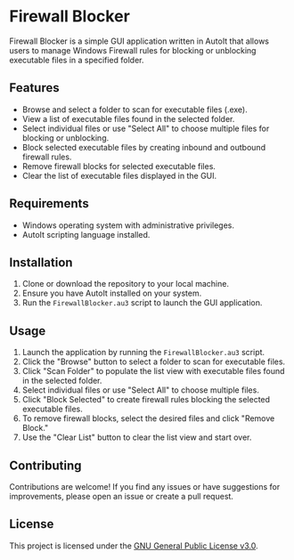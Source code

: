 # Firewall Blocker

Firewall Blocker is a simple GUI application written in AutoIt that allows users to manage Windows Firewall rules for blocking or unblocking executable files in a specified folder.

## Features

- Browse and select a folder to scan for executable files (.exe).
- View a list of executable files found in the selected folder.
- Select individual files or use "Select All" to choose multiple files for blocking or unblocking.
- Block selected executable files by creating inbound and outbound firewall rules.
- Remove firewall blocks for selected executable files.
- Clear the list of executable files displayed in the GUI.

## Requirements

- Windows operating system with administrative privileges.
- AutoIt scripting language installed.

## Installation

1. Clone or download the repository to your local machine.
2. Ensure you have AutoIt installed on your system.
3. Run the `FirewallBlocker.au3` script to launch the GUI application.

## Usage

1. Launch the application by running the `FirewallBlocker.au3` script.
2. Click the "Browse" button to select a folder to scan for executable files.
3. Click "Scan Folder" to populate the list view with executable files found in the selected folder.
4. Select individual files or use "Select All" to choose multiple files.
5. Click "Block Selected" to create firewall rules blocking the selected executable files.
6. To remove firewall blocks, select the desired files and click "Remove Block."
7. Use the "Clear List" button to clear the list view and start over.

## Contributing

Contributions are welcome! If you find any issues or have suggestions for improvements, please open an issue or create a pull request.

## License

This project is licensed under the [GNU General Public License v3.0](LICENSE).
